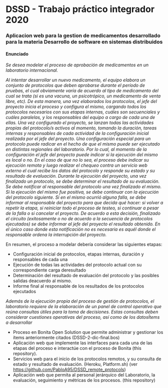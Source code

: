 # DSSD - Trabajo práctico integrador 2020 #

### Aplicacion web para la gestion de medicamentos desarrollado para la materia Desarrollo de software en sistemas distribuidos ###

#### Enunciado ###


_Se desea modelar el proceso de aprobación de medicamentos en un laboratorio internacional._

_Al intentar desarrollar un nuevo medicamento, el equipo elabora un conjunto de protocolos que deben aprobarse durante el período de pruebas, el cual obviamente varía de acuerdo al tipo de medicamento del cual se trata (si es una vacuna, un psicotrópico, un medicamento de venta libre, etc). De esta manera, una vez elaborados los protocolos, el jefe del proyecto inicia el proceso y configura el mismo, cargando todos los protocolos necesarios con sus etapas internas, cuáles son secuenciales y cuáles paralelas, y los responsables del equipo a cargo de cada una de ellas.
Una vez configurado el proyecto, se lanzan todas las actividades propias del protocolo/s activos al momento, tomando la duración, tareas internas y responsables de cada actividad de la configuración inicial realizada por el jefe del proyecto.
Una configuración especial para un protocolo puede radicar en el hecho de que el mismo puede ser ejecutado en distintas regionales del laboratorio. Por lo cual, al momento de la configuración el jefe del proyecto puede indicar si la ejecución del mismo es local o no. En el caso de que no lo sea, el proceso debe indicar su ejecución remota y luego realizar el chequeo contra un servicio web externo el cual recibe los datos del protocolo y responde su estado y su resultado de evaluación. 
Durante la ejecución del proyecto, una vez finalizado un protocolo, se debe determinar el resultado de su evaluación. Se debe notificar al responsable del protocolo una vez finalizado el mismo. Si la ejecución del mismo fue positiva, se debe continuar con la ejecución del protocolo siguiente. Si en el mismo ocurrió alguna falla, se debe informar al responsable del proyecto para que decida qué hacer: si volver a repetir la etapa, si reiniciar todo el proceso de testeo, si continuar a pesar de la falla o si cancelar el proyecto.
De acuerdo a esta decisión, finalizado el circuito (exitosamente o no de acuerdo a la secuencia de protocolos ejecutados) se debe informar al jefe del proyecto el resultado obtenido. En el único caso donde esta notificación no es necesaria es aquél donde el responsable ordena la interrupción del proyecto._

En resumen, el proceso a modelar debería considerar las siguientes etapas:
- Configuración inicial de protocolos, etapas internas, duración y responsables de cada una
- Ejecución de todas las actividades del protocolo actual con su correspondiente carga deresultado
- Determinación del resultado de evaluación del protocolo y las posibles salidas deacuerdo al mismo.
- Informe final al responsable de los resultados de los protocolos ejecutados

_Además de la ejecución propia del proceso de gestión de protocolos, el laboratorio requiere de la elaboración de un panel de control operativo que reúna consultas útiles para la toma de decisiones. Estas consultas deben considerar cuestiones operativas del proceso, así como de los datosÍtems a desarrollar_

- Proceso en Bonita Open Solution que permite administrar y gestionar los ítems anteriormente citados (DSSD-2-dic-final.bos)
- Aplicación web que implemente las interfaces para cada una de las etapas del proceso e interactúe con el proceso de Bonita (this repository).
- Servicios web para el inicio de los protocolos remotos, y su consulta de estado y resultado de evaluación. (Heroku, Platform.sh) (ver https://github.com/PabloA95/DSSD_remote_protocols)
- Aplicación web que permita al personal jerárquico del Laboratorio, la evaluación, seguimiento y métricas de los procesos. (this repository)